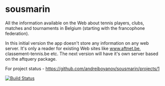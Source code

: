 # sousmarin

All the information available on the Web about tennis players, clubs, matches and tournaments in
Belgium (starting with the francophone federation).

In this initial version the app doesn't store any information on any web server. It's only a reader for existing
Web sites like www.aftnet.be, classement-tennis.be etc. The next version will have it's own server based on the aftquery package. 

For project status - https://github.com/andreiboyanov/sousmarin/projects/1

[![Build Status](https://travis-ci.org/andreiboyanov/sousmarin.svg?branch=master)](https://travis-ci.org/andreiboyanov/sousmarin)

